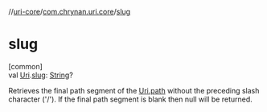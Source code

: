 //[uri-core](../../index.md)/[com.chrynan.uri.core](index.md)/[slug](slug.md)

# slug

[common]\
val [Uri](-uri/index.md).[slug](slug.md): [String](https://kotlinlang.org/api/core/kotlin-stdlib/kotlin/-string/index.html)?

Retrieves the final path segment of the [Uri.path](-uri/path.md) without the preceding slash character ('/'). If the final path segment is blank then null will be returned.

